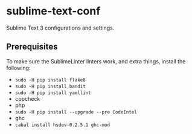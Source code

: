 # sublime-text-conf
Sublime Text 3 configurations and settings.

## Prerequisites
To make sure the SublimeLinter linters work, and extra things, install the following:
* `sudo -H pip install flake8`
* `sudo -H pip install bandit`
* `sudo -H pip install yamllint`
* cppcheck
* php
* `sudo -H pip install --upgrade --pre CodeIntel`
* ghc
* `cabal install hsdev-0.2.5.1 ghc-mod`
